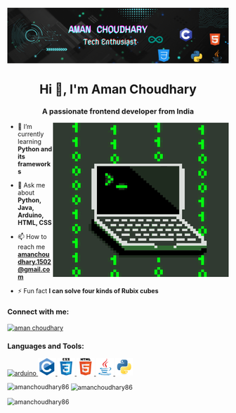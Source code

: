 ![logo](https://github.com/amanchoudhary86/amanchoudhary86/blob/main/Banner.png?raw=true)

<h1 align="center">Hi 👋, I'm Aman Choudhary</h1>
<h3 align="center">A passionate frontend developer from India</h3>
<img align="right" alt="Coding" width="400" height="350" src="https://github.com/amanchoudhary86/amanchoudhary86/blob/main/gif1.gif?raw=true">


- 🌱 I’m currently learning **Python and its frameworks**

- 💬 Ask me about **Python, Java, Arduino, HTML, CSS**

- 📫 How to reach me **amanchoudhary.1502@gmail.com**

- ⚡ Fun fact **I can solve four kinds of Rubix cubes**

<h3 align="left">Connect with me:</h3>
<p align="left">
<a href="https://linkedin.com/in/aman choudhary" target="blank"><img align="center" src="https://raw.githubusercontent.com/rahuldkjain/github-profile-readme-generator/master/src/images/icons/Social/linked-in-alt.svg" alt="aman choudhary" height="30" width="40" /></a>
</p>

<h3 align="left">Languages and Tools:</h3>
<p align="left"> <a href="https://www.arduino.cc/" target="_blank" rel="noreferrer"> <img src="https://cdn.worldvectorlogo.com/logos/arduino-1.svg" alt="arduino" width="40" height="40"/> </a> <a href="https://www.cprogramming.com/" target="_blank" rel="noreferrer"> <img src="https://raw.githubusercontent.com/devicons/devicon/master/icons/c/c-original.svg" alt="c" width="40" height="40"/> </a> <a href="https://www.w3schools.com/css/" target="_blank" rel="noreferrer"> <img src="https://raw.githubusercontent.com/devicons/devicon/master/icons/css3/css3-original-wordmark.svg" alt="css3" width="40" height="40"/> </a> <a href="https://www.w3.org/html/" target="_blank" rel="noreferrer"> <img src="https://raw.githubusercontent.com/devicons/devicon/master/icons/html5/html5-original-wordmark.svg" alt="html5" width="40" height="40"/> </a> <a href="https://www.java.com" target="_blank" rel="noreferrer"> <img src="https://raw.githubusercontent.com/devicons/devicon/master/icons/java/java-original.svg" alt="java" width="40" height="40"/> </a> <a href="https://www.python.org" target="_blank" rel="noreferrer"> <img src="https://raw.githubusercontent.com/devicons/devicon/master/icons/python/python-original.svg" alt="python" width="40" height="40"/> </a> </p>

<p><img align="left" src="https://github-readme-stats.vercel.app/api/top-langs?username=amanchoudhary86&show_icons=true&locale=en&layout=compact" alt="amanchoudhary86" /></p>

<p>&nbsp;<img align="center" src="https://github-readme-stats.vercel.app/api?username=amanchoudhary86&show_icons=true&locale=en" alt="amanchoudhary86" /></p>

<p><img align="center" src="https://github-readme-streak-stats.herokuapp.com/?user=amanchoudhary86&" alt="amanchoudhary86" /></p>
